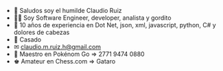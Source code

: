 - 👋 Saludos soy el humilde Claudio Ruiz
- 👨‍💻 Soy Software Engineer, developer, analista y gordito
- 👴 10 años de experiencia en Dot Net, json, xml, javascript, python, C# y dolores de cabezas
- 💞️ Casado 
- ✉  claudio.m.ruiz.h@gmail.com
- 👾 Maestro en Pokénom Go => 2771 9474 0880
- ♚  Amateur en Chess.com => Gataro

<!---
LuriasBoy44/LuriasBoy44 is a ✨ special ✨ repository because its `README.md` (this file) appears on your GitHub profile.
You can click the Preview link to take a look at your changes.
--->
